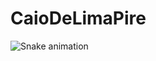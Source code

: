 # CaioDeLimaPire
![Snake animation](https://github.com/CaioDeLimaPires/CaioDeLimaPire/blob/output/github-contribution-grid-snake.svg)
